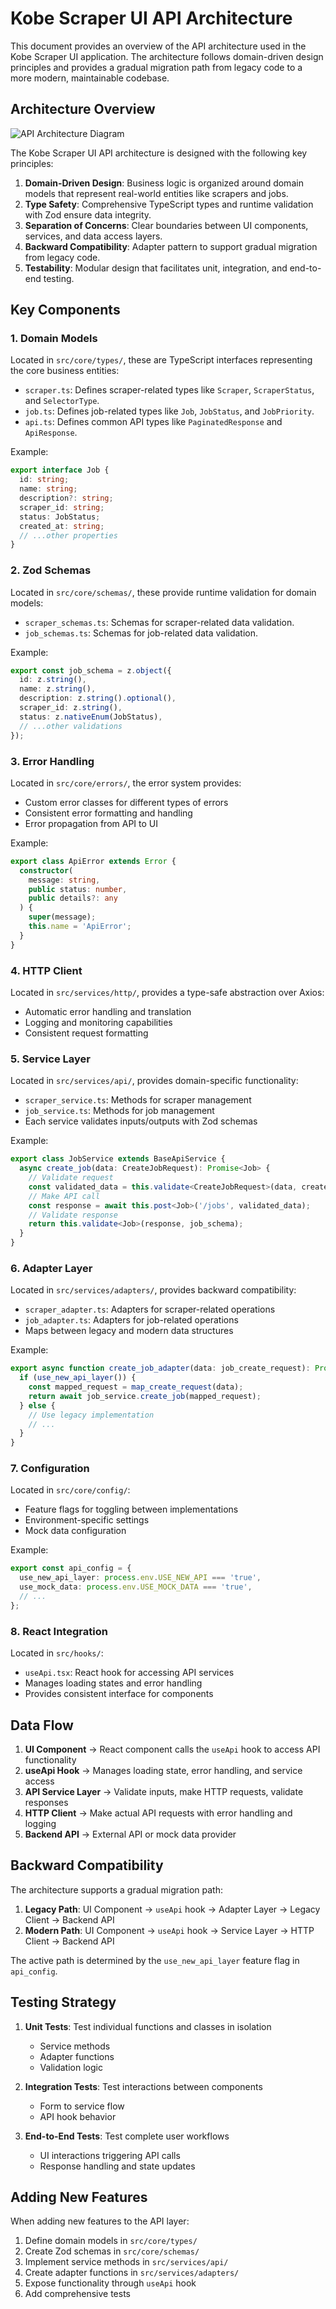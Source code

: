 # Kobe Scraper UI API Architecture

This document provides an overview of the API architecture used in the Kobe Scraper UI application. The architecture follows domain-driven design principles and provides a gradual migration path from legacy code to a more modern, maintainable codebase.

## Architecture Overview

![API Architecture Diagram](./assets/api-architecture.png)

The Kobe Scraper UI API architecture is designed with the following key principles:

1. **Domain-Driven Design**: Business logic is organized around domain models that represent real-world entities like scrapers and jobs.
2. **Type Safety**: Comprehensive TypeScript types and runtime validation with Zod ensure data integrity.
3. **Separation of Concerns**: Clear boundaries between UI components, services, and data access layers.
4. **Backward Compatibility**: Adapter pattern to support gradual migration from legacy code.
5. **Testability**: Modular design that facilitates unit, integration, and end-to-end testing.

## Key Components

### 1. Domain Models

Located in `src/core/types/`, these are TypeScript interfaces representing the core business entities:

- `scraper.ts`: Defines scraper-related types like `Scraper`, `ScraperStatus`, and `SelectorType`.
- `job.ts`: Defines job-related types like `Job`, `JobStatus`, and `JobPriority`.
- `api.ts`: Defines common API types like `PaginatedResponse` and `ApiResponse`.

Example:
```typescript
export interface Job {
  id: string;
  name: string;
  description?: string;
  scraper_id: string;
  status: JobStatus;
  created_at: string;
  // ...other properties
}
```

### 2. Zod Schemas

Located in `src/core/schemas/`, these provide runtime validation for domain models:

- `scraper_schemas.ts`: Schemas for scraper-related data validation.
- `job_schemas.ts`: Schemas for job-related data validation.

Example:
```typescript
export const job_schema = z.object({
  id: z.string(),
  name: z.string(),
  description: z.string().optional(),
  scraper_id: z.string(),
  status: z.nativeEnum(JobStatus),
  // ...other validations
});
```

### 3. Error Handling

Located in `src/core/errors/`, the error system provides:

- Custom error classes for different types of errors
- Consistent error formatting and handling
- Error propagation from API to UI

Example:
```typescript
export class ApiError extends Error {
  constructor(
    message: string,
    public status: number,
    public details?: any
  ) {
    super(message);
    this.name = 'ApiError';
  }
}
```

### 4. HTTP Client

Located in `src/services/http/`, provides a type-safe abstraction over Axios:

- Automatic error handling and translation
- Logging and monitoring capabilities
- Consistent request formatting

### 5. Service Layer

Located in `src/services/api/`, provides domain-specific functionality:

- `scraper_service.ts`: Methods for scraper management
- `job_service.ts`: Methods for job management
- Each service validates inputs/outputs with Zod schemas

Example:
```typescript
export class JobService extends BaseApiService {
  async create_job(data: CreateJobRequest): Promise<Job> {
    // Validate request
    const validated_data = this.validate<CreateJobRequest>(data, create_job_schema);
    // Make API call
    const response = await this.post<Job>('/jobs', validated_data);
    // Validate response
    return this.validate<Job>(response, job_schema);
  }
}
```

### 6. Adapter Layer

Located in `src/services/adapters/`, provides backward compatibility:

- `scraper_adapter.ts`: Adapters for scraper-related operations
- `job_adapter.ts`: Adapters for job-related operations
- Maps between legacy and modern data structures

Example:
```typescript
export async function create_job_adapter(data: job_create_request): Promise<Job> {
  if (use_new_api_layer()) {
    const mapped_request = map_create_request(data);
    return await job_service.create_job(mapped_request);
  } else {
    // Use legacy implementation
    // ...
  }
}
```

### 7. Configuration

Located in `src/core/config/`:

- Feature flags for toggling between implementations
- Environment-specific settings
- Mock data configuration

Example:
```typescript
export const api_config = {
  use_new_api_layer: process.env.USE_NEW_API === 'true',
  use_mock_data: process.env.USE_MOCK_DATA === 'true',
  // ...
};
```

### 8. React Integration

Located in `src/hooks/`:

- `useApi.tsx`: React hook for accessing API services
- Manages loading states and error handling
- Provides consistent interface for components

## Data Flow

1. **UI Component** -> React component calls the `useApi` hook to access API functionality
2. **useApi Hook** -> Manages loading state, error handling, and service access
3. **API Service Layer** -> Validate inputs, make HTTP requests, validate responses
4. **HTTP Client** -> Make actual API requests with error handling and logging
5. **Backend API** -> External API or mock data provider

## Backward Compatibility

The architecture supports a gradual migration path:

1. **Legacy Path**: UI Component -> `useApi` hook -> Adapter Layer -> Legacy Client -> Backend API
2. **Modern Path**: UI Component -> `useApi` hook -> Service Layer -> HTTP Client -> Backend API

The active path is determined by the `use_new_api_layer` feature flag in `api_config`.

## Testing Strategy

1. **Unit Tests**: Test individual functions and classes in isolation
   - Service methods
   - Adapter functions
   - Validation logic
   
2. **Integration Tests**: Test interactions between components
   - Form to service flow
   - API hook behavior
   
3. **End-to-End Tests**: Test complete user workflows
   - UI interactions triggering API calls
   - Response handling and state updates

## Adding New Features

When adding new features to the API layer:

1. Define domain models in `src/core/types/`
2. Create Zod schemas in `src/core/schemas/`
3. Implement service methods in `src/services/api/`
4. Create adapter functions in `src/services/adapters/`
5. Expose functionality through `useApi` hook
6. Add comprehensive tests
